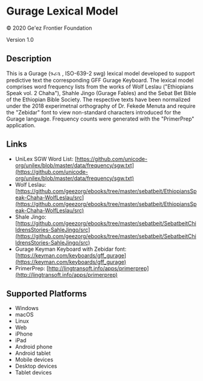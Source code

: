 Gurage Lexical Model
=============

© 2020 Ge'ez Frontier Foundation

Version 1.0

Description
-------------

This is a Gurage (ጉራጌ , ISO-639-2 swg) lexical model developed to support predictive text the
corresponding GFF Gurage Keyboard.  The lexical model comprises word frequency lists from
the works of Wolf Leslau ("Ethiopians Speak vol. 2 Chaha"), Shahle Jingo (Gurage Fables)
and the Sebat Bet Bible of the Ethiopian Bible Society. The respective texts have been normalized
under the 2018 experimetnal orthography of Dr. Fekede Menuta and require the "Zebidar" font
to view non-standard characters introduced for the Gurage language.  Frequency counts were
generated with the "PrimerPrep" application.


Links
-----
* UniLex SGW Word List: [https://github.com/unicode-org/unilex/blob/master/data/frequency/sgw.txt](https://github.com/unicode-org/unilex/blob/master/data/frequency/sgw.txt)
* Wolf Leslau:  [https://github.com/geezorg/ebooks/tree/master/sebatbeit/EthiopiansSpeak-Chaha-WolfLeslau/src](https://github.com/geezorg/ebooks/tree/master/sebatbeit/EthiopiansSpeak-Chaha-WolfLeslau/src)
* Shale Jingo:  [https://github.com/geezorg/ebooks/tree/master/sebatbeit/SebatbeitChildrensStories-SahleJingo/src](https://github.com/geezorg/ebooks/tree/master/sebatbeit/SebatbeitChildrensStories-SahleJingo/src)
* Gurage Keyman Keyboard with Zebidar font: [https://keyman.com/keyboards/gff_gurage](https://keyman.com/keyboards/gff_gurage)
* PrimerPrep: [http://lingtransoft.info/apps/primerprep](http://lingtransoft.info/apps/primerprep)


Supported Platforms
-------------------
 * Windows
 * macOS
 * Linux
 * Web
 * iPhone
 * iPad
 * Android phone
 * Android tablet
 * Mobile devices
 * Desktop devices
 * Tablet devices

